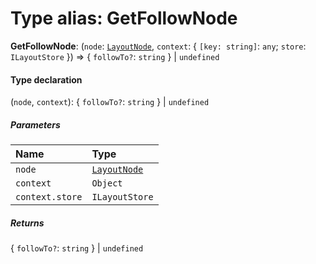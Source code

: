 # Type alias: GetFollowNode

**GetFollowNode**: (`node`: [`LayoutNode`](/auto-docs/free-auto-layout-plugin/interfaces/LayoutNode.md), `context`: { `[key: string]`: `any`; `store`: `ILayoutStore`  }) => { `followTo?`: `string`  } | `undefined`

#### Type declaration

(`node`, `context`): { `followTo?`: `string`  } | `undefined`

##### Parameters

| Name | Type |
| :------ | :------ |
| `node` | [`LayoutNode`](/auto-docs/free-auto-layout-plugin/interfaces/LayoutNode.md) |
| `context` | `Object` |
| `context.store` | `ILayoutStore` |

##### Returns

{ `followTo?`: `string`  } | `undefined`
